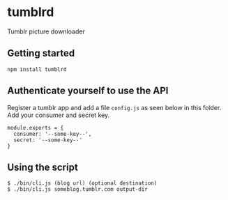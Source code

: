 # tumblrd
Tumblr picture downloader

## Getting started

```
npm install tumblrd
```

## Authenticate yourself to use the API
Register a tumblr app and add a file ```config.js``` as seen below in this folder.
Add your consumer and secret key.

```
module.exports = {
  consumer: '--some-key--',
  secret: '--some-key--'
}
```

## Using the script

```
$ ./bin/cli.js (blog url) (optional destination)
$ ./bin/cli.js someblog.tumblr.com output-dir
```